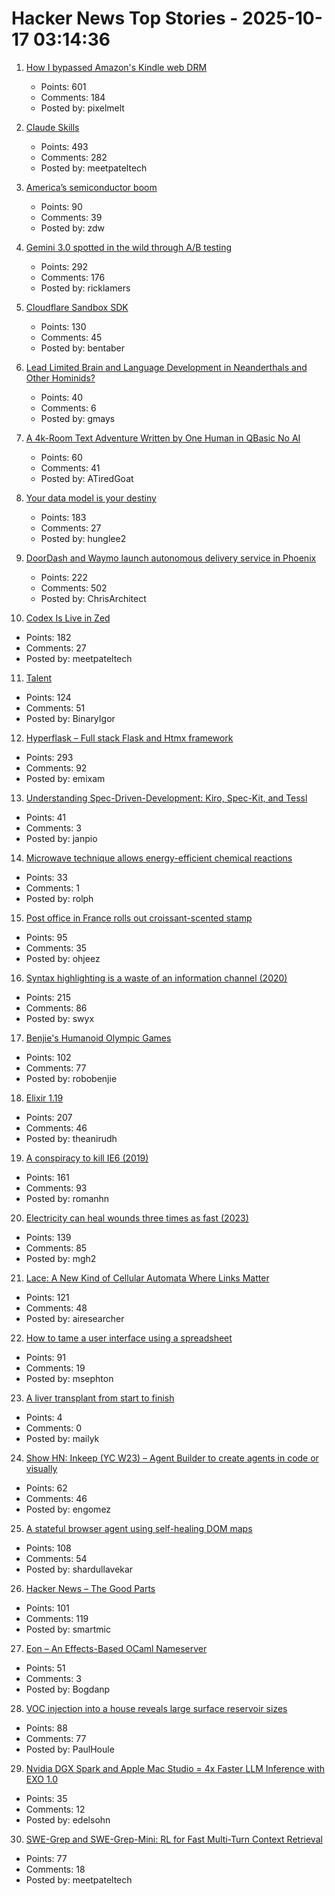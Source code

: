 # Hacker News Top Stories - 2025-10-17 03:14:36

1. [How I bypassed Amazon's Kindle web DRM](https://blog.pixelmelt.dev/kindle-web-drm/)
   - Points: 601
   - Comments: 184
   - Posted by: pixelmelt

2. [Claude Skills](https://www.anthropic.com/news/skills)
   - Points: 493
   - Comments: 282
   - Posted by: meetpateltech

3. [America’s semiconductor boom](https://www.youtube.com/watch?v=T-jt3qBzJ4A)
   - Points: 90
   - Comments: 39
   - Posted by: zdw

4. [Gemini 3.0 spotted in the wild through A/B testing](https://ricklamers.io/posts/gemini-3-spotted-in-the-wild/)
   - Points: 292
   - Comments: 176
   - Posted by: ricklamers

5. [Cloudflare Sandbox SDK](https://sandbox.cloudflare.com/)
   - Points: 130
   - Comments: 45
   - Posted by: bentaber

6. [Lead Limited Brain and Language Development in Neanderthals and Other Hominids?](https://today.ucsd.edu/story/did-lead-limit-brain-and-language-development-in-neanderthals-and-other-extinct-hominids)
   - Points: 40
   - Comments: 6
   - Posted by: gmays

7. [A 4k-Room Text Adventure Written by One Human in QBasic No AI](https://the-ventureweaver.itch.io/tlote4111)
   - Points: 60
   - Comments: 41
   - Posted by: ATiredGoat

8. [Your data model is your destiny](https://notes.mtb.xyz/p/your-data-model-is-your-destiny)
   - Points: 183
   - Comments: 27
   - Posted by: hunglee2

9. [DoorDash and Waymo launch autonomous delivery service in Phoenix](https://about.doordash.com/en-us/news/waymo)
   - Points: 222
   - Comments: 502
   - Posted by: ChrisArchitect

10. [Codex Is Live in Zed](https://zed.dev/blog/codex-is-live-in-zed)
   - Points: 182
   - Comments: 27
   - Posted by: meetpateltech

11. [Talent](https://www.felixstocker.com/blog/talent)
   - Points: 124
   - Comments: 51
   - Posted by: BinaryIgor

12. [Hyperflask – Full stack Flask and Htmx framework](https://hyperflask.dev/)
   - Points: 293
   - Comments: 92
   - Posted by: emixam

13. [Understanding Spec-Driven-Development: Kiro, Spec-Kit, and Tessl](https://martinfowler.com/articles/exploring-gen-ai/sdd-3-tools.html)
   - Points: 41
   - Comments: 3
   - Posted by: janpio

14. [Microwave technique allows energy-efficient chemical reactions](https://phys.org/news/2025-10-microwave-technique-energy-efficient-chemical.html)
   - Points: 33
   - Comments: 1
   - Posted by: rolph

15. [Post office in France rolls out croissant-scented stamp](https://www.ctvnews.ca/world/article/french-post-office-rolls-out-croissant-scented-stamp/)
   - Points: 95
   - Comments: 35
   - Posted by: ohjeez

16. [Syntax highlighting is a waste of an information channel (2020)](https://buttondown.com/hillelwayne/archive/syntax-highlighting-is-a-waste-of-an-information/)
   - Points: 215
   - Comments: 86
   - Posted by: swyx

17. [Benjie's Humanoid Olympic Games](https://generalrobots.substack.com/p/benjies-humanoid-olympic-games)
   - Points: 102
   - Comments: 77
   - Posted by: robobenjie

18. [Elixir 1.19](https://elixir-lang.org/blog/2025/10/16/elixir-v1-19-0-released/)
   - Points: 207
   - Comments: 46
   - Posted by: theanirudh

19. [A conspiracy to kill IE6 (2019)](https://blog.chriszacharias.com/a-conspiracy-to-kill-ie6)
   - Points: 161
   - Comments: 93
   - Posted by: romanhn

20. [Electricity can heal wounds three times as fast (2023)](https://www.chalmers.se/en/current/news/mc2-how-electricity-can-heal-wounds-three-times-as-fast/)
   - Points: 139
   - Comments: 85
   - Posted by: mgh2

21. [Lace: A New Kind of Cellular Automata Where Links Matter](https://www.novaspivack.com/science/introducing-lace-a-new-kind-of-cellular-automata)
   - Points: 121
   - Comments: 48
   - Posted by: airesearcher

22. [How to tame a user interface using a spreadsheet](https://blog.gingerbeardman.com/2025/10/11/how-to-tame-a-user-interface-using-a-spreadsheet/)
   - Points: 91
   - Comments: 19
   - Posted by: msephton

23. [A liver transplant from start to finish](https://press.asimov.com/articles/liver)
   - Points: 4
   - Comments: 0
   - Posted by: mailyk

24. [Show HN: Inkeep (YC W23) – Agent Builder to create agents in code or visually](https://github.com/inkeep/agents)
   - Points: 62
   - Comments: 46
   - Posted by: engomez

25. [A stateful browser agent using self-healing DOM maps](https://100x.bot/a/a-stateful-browser-agent-using-self-healing-dom-maps)
   - Points: 108
   - Comments: 54
   - Posted by: shardullavekar

26. [Hacker News – The Good Parts](https://smartmic.bearblog.dev/why-hacker-news/)
   - Points: 101
   - Comments: 119
   - Posted by: smartmic

27. [Eon – An Effects-Based OCaml Nameserver](https://ryan.freumh.org/eon.html)
   - Points: 51
   - Comments: 3
   - Posted by: Bogdanp

28. [VOC injection into a house reveals large surface reservoir sizes](https://www.pnas.org/doi/10.1073/pnas.2503399122)
   - Points: 88
   - Comments: 77
   - Posted by: PaulHoule

29. [Nvidia DGX Spark and Apple Mac Studio = 4x Faster LLM Inference with EXO 1.0](https://blog.exolabs.net/nvidia-dgx-spark/)
   - Points: 35
   - Comments: 12
   - Posted by: edelsohn

30. [SWE-Grep and SWE-Grep-Mini: RL for Fast Multi-Turn Context Retrieval](https://cognition.ai/blog/swe-grep)
   - Points: 77
   - Comments: 18
   - Posted by: meetpateltech

